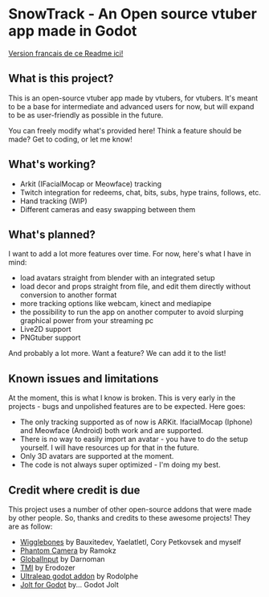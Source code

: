 # SnowTrack - An Open source vtuber app made in Godot
[Version francais de ce Readme ici!](README_FR.md)
## What is this project?
This is an open-source vtuber app made by vtubers, for vtubers.
It's meant to be a base for intermediate and advanced users for now, but will expand to be as user-friendly as possible in the future.

You can freely modify what's provided here!
Think a feature should be made? Get to coding, or let me know!

## What's working?
- Arkit (IFacialMocap or Meowface) tracking
- Twitch integration for redeems, chat, bits, subs, hype trains, follows, etc.
- Hand tracking (WIP)
- Different cameras and easy swapping between them

## What's planned?
I want to add a lot more features over time. For now, here's what I have in mind:
- load avatars straight from blender with an integrated setup
- load decor and props straight from file, and edit them directly without conversion to another format
- more tracking options like webcam, kinect and mediapipe
- the possibility to run the app on another computer to avoid slurping graphical power from your streaming pc
- Live2D support
- PNGtuber support

And probably a lot more. Want a feature? We can add it to the list!

## Known issues and limitations
At the moment, this is what I know is broken. This is very early in the projects - bugs and unpolished features are to be expected.
Here goes:
- The only tracking supported as of now is ARKit. IfacialMocap (Iphone) and Meowface (Android) both work and are supported.
- There is no way to easily import an avatar - you have to do the setup yourself. I will have resources up for that in the future.
- Only 3D avatars are supported at the moment.
- The code is not always super optimized - I'm doing my best.

## Credit where credit is due
This project uses a number of other open-source addons that were made by other people.
So, thanks and credits to these awesome projects! They are as follow:
- [Wigglebones](https://github.com/Laporteusedegateaux/godot-wigglebones) by Bauxitedev, Yaelatletl, Cory Petkovsek and myself
- [Phantom Camera](https://github.com/ramokz/phantom-camera) by Ramokz
- [GlobalInput](https://github.com/Darnoman/Godot-GlobalInput-Addon) by Darnoman
- [TMI](https://github.com/erodozer/tmi.gd) by Erodozer
- [Ultraleap godot addon](https://forge.lunai.re/rodolphe/godot-ultraleap-plugin) by Rodolphe
- [Jolt for Godot](https://github.com/godot-jolt/godot-jolt) by... Godot Jolt
